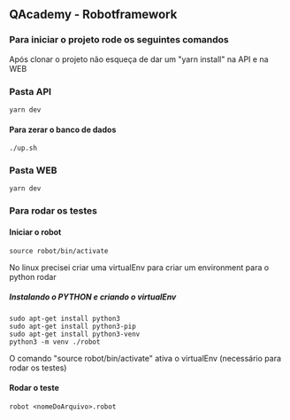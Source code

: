 ## QAcademy - Robotframework

### Para iniciar o projeto rode os seguintes comandos
Após clonar o projeto não esqueça de dar um "yarn install" na API e na WEB

### Pasta API
    yarn dev
#### Para zerar o banco de dados
    ./up.sh

### Pasta WEB
    yarn dev

### Para rodar os testes
#### Iniciar o robot
    source robot/bin/activate

No linux precisei criar uma virtualEnv para criar um environment para o python rodar

##### Instalando o PYTHON e criando o virtualEnv
    sudo apt-get install python3
    sudo apt-get install python3-pip
    sudo apt-get install python3-venv
    python3 -m venv ./robot

O comando "source robot/bin/activate" ativa o virtualEnv (necessário para rodar os testes)

#### Rodar o teste
    robot <nomeDoArquivo>.robot